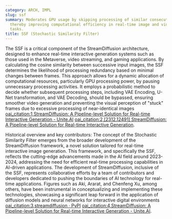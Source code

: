 ```yaml
---
category: ARCH, IMPL
slug: ssf
summary: Moderates GPU usage by skipping processing of similar consecutive input images,
  thereby improving computational efficiency in real-time image and video generation
  tasks.
title: SSF (Stochastic Similarity Filter)
---
```


The SSF is a critical component of the StreamDiffusion architecture, designed to enhance real-time interactive generation systems such as those used in the Metaverse, video streaming, and gaming applications. By calculating the cosine similarity between successive input images, the SSF determines the likelihood of processing redundancy based on minimal changes between frames. This approach allows for a dynamic allocation of computational resources, particularly GPU processing power, by pausing unnecessary processing activities. It employs a probabilistic method to decide whether subsequent processing steps, including VAE Encoding, U-Net transformation, and VAE Decoding, should be bypassed, ensuring smoother video generation and preventing the visual perception of "stuck" frames due to excessive processing of near-identical images [oai_citation:1,StreamDiffusion: A Pipeline-level Solution for Real-time Interactive Generation - Unite.AI](https://www.unite.ai/streamdiffusion-a-pipeline-level-solution-for-real-time-interactive-generation/) [oai_citation:2,[2312.12491] StreamDiffusion: A Pipeline-level Solution for Real-time Interactive Generation](https://ar5iv.org/abs/2312.12491).

Historical overview and key contributors: The concept of the Stochastic Similarity Filter emerges from the broader development of the StreamDiffusion framework, a novel solution tailored for real-time interactive image generation. This framework, and specifically the SSF, reflects the cutting-edge advancements made in the AI field around 2023-2024, addressing the need for efficient real-time processing capabilities in AI-driven applications. The development of StreamDiffusion, inclusive of the SSF, represents collaborative efforts by a team of contributors and developers dedicated to pushing the boundaries of AI technology for real-time applications. Figures such as Aki, Ararat, and Chenfeng Xu, among others, have been instrumental in conceptualizing and implementing these technologies, showcasing a significant leap forward in the application of diffusion models and neural networks for interactive digital environments [oai_citation:3,streamdiffusion · PyPI](https://pypi.org/project/streamdiffusion/) [oai_citation:4,StreamDiffusion: A Pipeline-level Solution for Real-time Interactive Generation - Unite.AI](https://www.unite.ai/streamdiffusion-a-pipeline-level-solution-for-real-time-interactive-generation/).